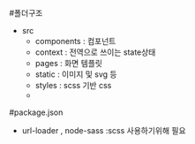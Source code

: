 #폴더구조

- src
  - components : 컴포넌트
  - context : 전역으로 쓰이는 state상태
  - pages : 화면 템플릿
  - static : 이미지 및 svg 등
  - styles : scss 기반 css
  -

#package.json

- url-loader , node-sass :scss 사용하기위해 필요
